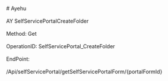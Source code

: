 <br>#     Ayehu</br>
<br>AY SelfServicePortalCreateFolder</br>
<br>Method: Get</br>
<br>OperationID: SelfServicePortal_CreateFolder</br>
<br>EndPoint:</br>
<br>/Api/selfServicePortal/getSelfServicePortalForm/{portalFormId}</br>
